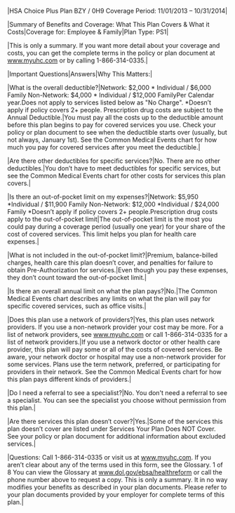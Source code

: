 |HSA Choice Plus Plan BZY / 0H9                        Coverage Period: 11/01/2013 – 10/31/2014|

|Summary of Benefits and Coverage: What This Plan Covers & What it Costs|Coverage for: Employee & Family|Plan Type: PS1|

|This is only a summary. If you want more detail about your coverage and costs, you can get the complete terms in the policy or plan document at www.myuhc.com or by calling 1-866-314-0335.|

|Important Questions|Answers|Why This Matters:|

|What is the overall deductible?|Network: $2,000 * Individual / $6,000 Family Non-Network: $4,000 * Individual / $12,000 FamilyPer Calendar year.Does not apply to   services listed below as "No Charge". *Doesn’t apply if policy covers 2+ people. Prescription drug costs are subject to the Annual Deductible.|You must pay all the costs up to the deductible amount before this plan begins to pay for covered services you use. Check your policy or plan document to see when the deductible starts over (usually, but not always, January 1st). See the Common Medical Events chart for how much you pay for covered services after you meet the deductible.|

|Are there other deductibles for specific services?|No. There are no other deductibles.|You don’t have to meet deductibles for specific services, but see the Common Medical Events chart for other costs for services this plan covers.|

|Is there an out-of-pocket limit on my expenses?|Network: $5,950 *Individual / $11,900 Family Non-Network: $12,000 *Individual / $24,000 Family *Doesn’t apply if policy covers 2+ people.Prescription drug costs apply to the out-of-pocket limit|The out-of-pocket limit is the most you could pay during a coverage period (usually one year) for your share of the cost of covered services. This limit helps you plan for health care expenses.|

|What is not included in the out-of-pocket limit?|Premium,  balance-billed charges, health care this plan doesn’t cover, and penalties for failure to obtain Pre-Authorization for services.|Even though you pay these expenses, they don’t count toward the out-of-pocket limit.|

|Is there an overall annual limit on what the plan pays?|No.|The Common Medical Events chart describes any limits on what the plan will pay for specific covered services, such as office visits.|

|Does this plan use a network of providers?|Yes, this plan uses network providers. If you use a non-network provider your cost may be more. For a list of network providers, see www.myuhc.com or call 1-866-314-0335 for a list of network providers.|If you use a network doctor or other health care provider, this plan will pay some or all of the costs of covered services. Be aware, your network doctor or hospital may use a non-network provider for some services. Plans use the term network, preferred, or participating for providers in their network. See the Common Medical Events chart for how this plan pays different kinds of providers.|

|Do I need a referral to see a specialist?|No. You don't need a referral to see a specialist.  You can see the specialist you choose without permission from this plan.|

|Are there services this plan doesn’t cover?|Yes.|Some of the services this plan doesn’t cover are listed under Services Your Plan Does NOT Cover. See your policy or plan document for additional information about excluded services.|

|Questions: Call 1-866-314-0335 or visit us at www.myuhc.com. If you aren’t clear about any of the terms used in this form, see the Glossary.                                                          1 of 8                                                             You can view the Glossary at www.dol.gov/ebsa/healthreform or call the phone number above to request a copy. This is only a summary.   It in no way modifies your benefits as described in your plan documents. Please refer to your plan documents provided by your employer for complete terms of this plan.|


